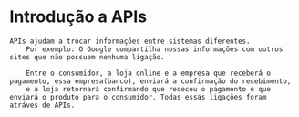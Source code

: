 # Introdução a APIs

    APIs ajudam a trocar informações entre sistemas diferentes.
        Por exemplo: O Google compartilha nossas informações com outros sites que não possuem nenhuma ligação.

        Entre o consumidor, a loja online e a empresa que receberá o pagamento, essa empresa(banco), enviará a confirmação do recebimento,
        e a loja retornará confirmando que receceu o pagamento e que enviará o produto para o consumidor. Todas essas ligações foram atráves de APIs.